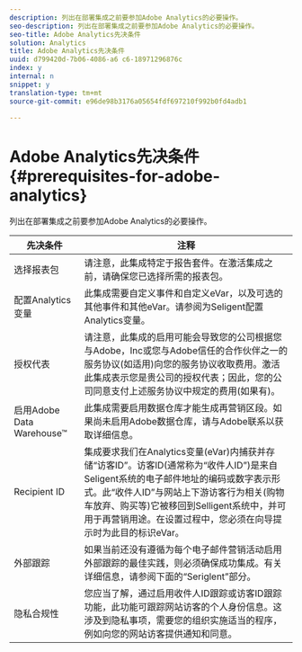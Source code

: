 ```yaml
---
description: 列出在部署集成之前要参加Adobe Analytics的必要操作。
seo-description: 列出在部署集成之前要参加Adobe Analytics的必要操作。
seo-title: Adobe Analytics先决条件
solution: Analytics
title: Adobe Analytics先决条件
uuid: d799420d-7b06-4086-a6 c6-18971296876c
index: y
internal: n
snippet: y
translation-type: tm+mt
source-git-commit: e96de98b3176a05654fdf697210f992b0fd4adb1

---
```



# Adobe Analytics先决条件{#prerequisites-for-adobe-analytics}

列出在部署集成之前要参加Adobe Analytics的必要操作。

| 先决条件 | 注释 |
|---|---|
| 选择报表包 | 请注意，此集成特定于报告套件。在激活集成之前，请确保您已选择所需的报表包。 |
| 配置Analytics变量 | 此集成需要自定义事件和自定义eVar，以及可选的其他事件和其他eVar。请参阅为Seligent配置Analytics变量。 |
| 授权代表 | 请注意，此集成的启用可能会导致您的公司根据您与Adobe，Inc或您与Adobe信任的合作伙伴之一的服务协议(如适用)向您的服务协议收取费用。激活此集成表示您是贵公司的授权代表；因此，您的公司同意支付上述服务协议中规定的费用(如果有)。 |
| 启用Adobe Data Warehouse™ | 此集成需要启用数据仓库才能生成再营销区段。如果尚未启用Adobe数据仓库，请与Adobe联系以获取详细信息。 |
| Recipient ID | 集成要求我们在Analytics变量(eVar)内捕获并存储“访客ID”。访客ID(通常称为“收件人ID”)是来自Seligent系统的电子邮件地址的编码或数字表示形式。此“收件人ID”与网站上下游访客行为相关(购物车放弃、购买等)它被移回到Selligent系统中，并可用于再营销用途。在设置过程中，您必须在向导提示时为此目的标识eVar。 |
| 外部跟踪 | 如果当前还没有遵循为每个电子邮件营销活动启用外部跟踪的最佳实践，则必须确保成功集成。有关详细信息，请参阅下面的“Seriglent”部分。 |
| 隐私合规性 | 您应当了解，通过启用收件人ID跟踪或访客ID跟踪功能，此功能可跟踪网站访客的个人身份信息。这涉及到隐私事项，需要您的组织实施适当的程序，例如向您的网站访客提供通知和同意。 |

